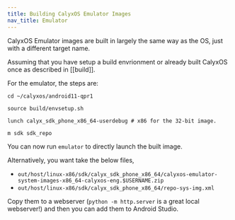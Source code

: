 ```yaml
---
title: Building CalyxOS Emulator Images
nav_title: Emulator
---
```


CalyxOS Emulator images are built in largely the same way as the OS, just with a different target name.

Assuming that you have setup a build envrionment or already built CalyxOS once as described in [[build]].

For the emulator, the steps are:

`cd ~/calyxos/android11-qpr1`

`source build/envsetup.sh`

`lunch calyx_sdk_phone_x86_64-userdebug # x86 for the 32-bit image.`

`m sdk sdk_repo`

You can now run `emulator` to directly launch the built image.

Alternatively, you want take the below files,
* `out/host/linux-x86/sdk/calyx_sdk_phone_x86_64/calyxos-emulator-system-images-x86_64-calyxos-eng.$USERNAME.zip`
* `out/host/linux-x86/sdk/calyx_sdk_phone_x86_64/repo-sys-img.xml`

Copy them to a webserver (`python -m http.server` is a great local webserver!) and then you can add them to Android Studio.